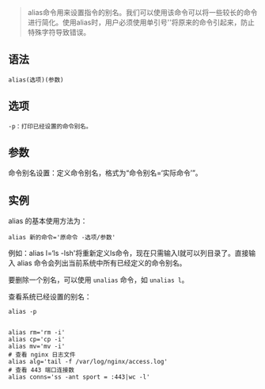 > alias命令用来设置指令的别名。我们可以使用该命令可以将一些较长的命令进行简化。使用alias时，用户必须使用单引号''将原来的命令引起来，防止特殊字符导致错误。
  
语法
----

    alias(选项)(参数)
    
选项
---
    -p：打印已经设置的命令别名。
参数
----
命令别名设置：定义命令别名，格式为“命令别名=‘实际命令’”。

实例
----
alias 的基本使用方法为：

    alias 新的命令='原命令 -选项/参数'

例如：alias l=‘ls -lsh'将重新定义ls命令，现在只需输入l就可以列目录了。直接输入 alias 命令会列出当前系统中所有已经定义的命令别名。

要删除一个别名，可以使用 `unalias` 命令，如 `unalias l`。

查看系统已经设置的别名：
    
    alias -p


    alias rm='rm -i'
    alias cp='cp -i'
    alias mv='mv -i'
    # 查看 nginx 日志文件
    alias alg='tail -f /var/log/nginx/access.log'
    # 查看 443 端口连接数
    alias conns='ss -ant sport = :443|wc -l'